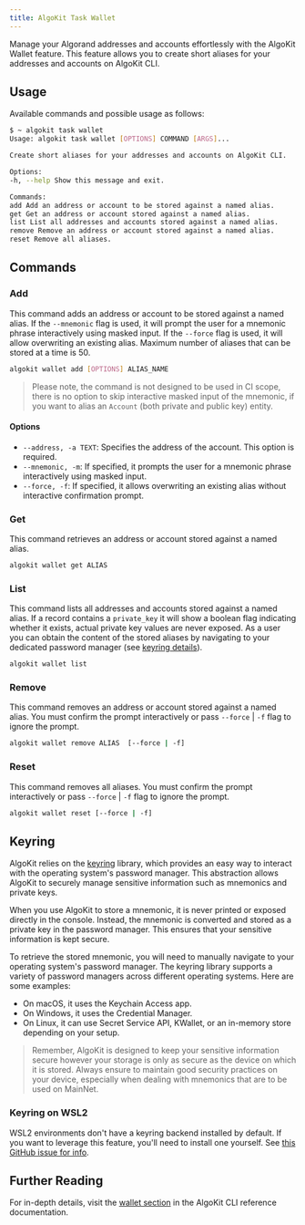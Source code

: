 ```yaml
---
title: AlgoKit Task Wallet
---
```

Manage your Algorand addresses and accounts effortlessly with the AlgoKit Wallet feature. This feature allows you to create short aliases for your addresses and accounts on AlgoKit CLI.

## Usage

Available commands and possible usage as follows:

```bash
$ ~ algokit task wallet
Usage: algokit task wallet [OPTIONS] COMMAND [ARGS]...

Create short aliases for your addresses and accounts on AlgoKit CLI.

Options:
-h, --help Show this message and exit.

Commands:
add Add an address or account to be stored against a named alias.
get Get an address or account stored against a named alias.
list List all addresses and accounts stored against a named alias.
remove Remove an address or account stored against a named alias.
reset Remove all aliases.
```

## Commands

### Add

This command adds an address or account to be stored against a named alias. If the `--mnemonic` flag is used, it will prompt the user for a mnemonic phrase interactively using masked input. If the `--force` flag is used, it will allow overwriting an existing alias. Maximum number of aliases that can be stored at a time is 50.

```bash
algokit wallet add [OPTIONS] ALIAS_NAME
```

> Please note, the command is not designed to be used in CI scope, there is no option to skip interactive masked input of the mnemonic, if you want to alias an `Account` (both private and public key) entity.

#### Options

- `--address, -a TEXT`: Specifies the address of the account. This option is required.
- `--mnemonic, -m`: If specified, it prompts the user for a mnemonic phrase interactively using masked input.
- `--force, -f`: If specified, it allows overwriting an existing alias without interactive confirmation prompt.

### Get

This command retrieves an address or account stored against a named alias.

```bash
algokit wallet get ALIAS
```

### List

This command lists all addresses and accounts stored against a named alias. If a record contains a `private_key` it will show a boolean flag indicating whether it exists, actual private key values are never exposed. As a user you can obtain the content of the stored aliases by navigating to your dedicated password manager (see [keyring details](https://pypi.org/project/keyring/)).

```bash
algokit wallet list
```

### Remove

This command removes an address or account stored against a named alias.
You must confirm the prompt interactively or pass `--force` | `-f` flag to ignore the prompt.

```bash
algokit wallet remove ALIAS  [--force | -f]
```

### Reset

This command removes all aliases. You must confirm the prompt interactively or pass `--force` | `-f` flag to ignore the prompt.

```bash
algokit wallet reset [--force | -f]
```

## Keyring

AlgoKit relies on the [keyring](https://pypi.org/project/keyring/) library, which provides an easy way to interact with the operating system's password manager. This abstraction allows AlgoKit to securely manage sensitive information such as mnemonics and private keys.

When you use AlgoKit to store a mnemonic, it is never printed or exposed directly in the console. Instead, the mnemonic is converted and stored as a private key in the password manager. This ensures that your sensitive information is kept secure.

To retrieve the stored mnemonic, you will need to manually navigate to your operating system's password manager. The keyring library supports a variety of password managers across different operating systems. Here are some examples:

- On macOS, it uses the Keychain Access app.
- On Windows, it uses the Credential Manager.
- On Linux, it can use Secret Service API, KWallet, or an in-memory store depending on your setup.

> Remember, AlgoKit is designed to keep your sensitive information secure however your storage is only as secure as the device on which it is stored. Always ensure to maintain good security practices on your device, especially when dealing with mnemonics that are to be used on MainNet.

### Keyring on WSL2

WSL2 environments don't have a keyring backend installed by default. If you want to leverage this feature, you'll need to install one yourself. See [this GitHub issue for info](https://github.com/jaraco/keyring/issues/566#issuecomment-1792544475).

## Further Reading

For in-depth details, visit the [wallet section](/algokit/cli/commands#wallet) in the AlgoKit CLI reference documentation.